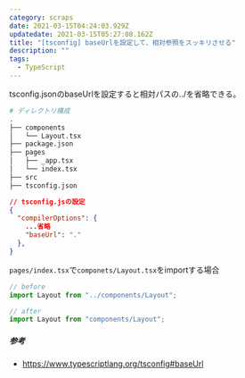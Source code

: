 ```yaml
---
category: scraps
date: 2021-03-15T04:24:03.929Z
updatedate: 2021-03-15T05:27:08.162Z
title: "[tsconfig] baseUrlを設定して、相対参照をスッキリさせる"
description: ""
tags:
  - TypeScript
---
```

tsconfig.jsonのbaseUrlを設定すると相対パスの../を省略できる。

```bash
# ディレクトリ構成
.
├── components
│   └── Layout.tsx
├── package.json
├── pages
│   ├── _app.tsx
│   └── index.tsx
├── src
├── tsconfig.json
```


```json
// tsconfig.jsの設定
{
  "compilerOptions": {
    ...省略
    "baseUrl": "."
  },
}

```

```pages/index.tsx```で```componets/Layout.tsx```をimportする場合

```javascript
// before
import Layout from "../components/Layout";

// after
import Layout from "components/Layout";
```

##### 参考
* https://www.typescriptlang.org/tsconfig#baseUrl